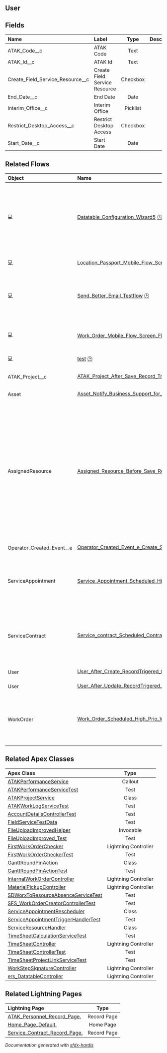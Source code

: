 ## User

<!-- Object description -->

## Fields

| Name      | Label | Type | Description |
| :-------- | :---- | :--: | :---------- | 
| ATAK_Code__c | ATAK Code | Text | <!-- --> |
| ATAK_Id__c | ATAK Id | Text | <!-- --> |
| Create_Field_Service_Resource__c | Create Field Service Resource | Checkbox | <!-- --> |
| End_Date__c | End Date | Date | <!-- --> |
| Interim_Office__c | Interim Office | Picklist | <!-- --> |
| Restrict_Desktop_Access__c | Restrict Desktop Access | Checkbox | <!-- --> |
| Start_Date__c | Start Date | Date | <!-- --> |


## Related Flows

| Object | Name      | Type | Description |
| :----  | :-------- | :--: | :---------- | 
| 💻 | [Datatable_Configuration_Wizard5](../flows/Datatable_Configuration_Wizard5.md) [🕒](../flows/Datatable_Configuration_Wizard5-history.md) |  Screen Flow | Flow designed to run inside of the datatable CPE to select and set component attributes by interacting with a sample datatable. |
| 💻 | [Location_Passport_Mobile_Flow_Screen_flow_View_Location_Passport_Information](../flows/Location_Passport_Mobile_Flow_Screen_flow_View_Location_Passport_Information.md) [🕒](../flows/Location_Passport_Mobile_Flow_Screen_flow_View_Location_Passport_Information-history.md) |  Field Service Mobile | <!-- --> |
| 💻 | [Send_Better_Email_Testflow](../flows/Send_Better_Email_Testflow.md) [🕒](../flows/Send_Better_Email_Testflow-history.md) |  Screen Flow | A series of 5 examples for testing and demonstrating Send Better Email Action Component |
| 💻 | [Work_Order_Mobile_Flow_Screen_Flow_Depot_Visit](../flows/Work_Order_Mobile_Flow_Screen_Flow_Depot_Visit.md) |  Field Service Mobile | This flow allows an operator to execute a depot visit. |
| 💻 | [test](../flows/test.md) [🕒](../flows/test-history.md) |  Screen Flow | <!-- --> |
| ATAK_Project__c | [ATAK_Project_After_Save_Record_Triggered_Set_Territory_And_Owner](../flows/ATAK_Project_After_Save_Record_Triggered_Set_Territory_And_Owner.md) [🕒](../flows/ATAK_Project_After_Save_Record_Triggered_Set_Territory_And_Owner-history.md) |  Record Before Save | <!-- --> |
| Asset | [Asset_Notify_Business_Support_for_ATAK_Project](../flows/Asset_Notify_Business_Support_for_ATAK_Project.md) [🕒](../flows/Asset_Notify_Business_Support_for_ATAK_Project-history.md) |  Record After Save | <!-- --> |
| AssignedResource | [Assigned_Resource_Before_Save_Record_Triggered_Identify_Assigned_Resource_Type](../flows/Assigned_Resource_Before_Save_Record_Triggered_Identify_Assigned_Resource_Type.md) |  Record Before Save | For reporting purposes, this flow will allow identifying the type of resource assigned to a service appointment. <br/>This flow will also allow the identification of whether the assigned resource is linked to a system admin user for the purpose of timesheet entry creation. |
| Operator_Created_Event__e | [Operator_Created_Event_e_Create_Service_Resource](../flows/Operator_Created_Event_e_Create_Service_Resource.md) [🕒](../flows/Operator_Created_Event_e_Create_Service_Resource-history.md) |  Platform Event | <!-- --> |
| ServiceAppointment | [Service_Appointment_Scheduled_High_Prio_Work_Order_Overdue](../flows/Service_Appointment_Scheduled_High_Prio_Work_Order_Overdue.md) |  Scheduled | sends notification to Contract Manager when a high prio work order is overdue |
| ServiceContract | [Service_contract_Scheduled_Contract_Renewal_Reminder](../flows/Service_contract_Scheduled_Contract_Renewal_Reminder.md) [🕒](../flows/Service_contract_Scheduled_Contract_Renewal_Reminder-history.md) |  Scheduled | sends reminder mail to the contract manager 3 months before the end of a contract |
| User | [User_After_Create_RecordTrigered_Create_Service_Resource](../flows/User_After_Create_RecordTrigered_Create_Service_Resource.md) [🕒](../flows/User_After_Create_RecordTrigered_Create_Service_Resource-history.md) |  Record After Save | <!-- --> |
| User | [User_After_Update_RecordTrigered_Create_Service_Resource](../flows/User_After_Update_RecordTrigered_Create_Service_Resource.md) [🕒](../flows/User_After_Update_RecordTrigered_Create_Service_Resource-history.md) |  Record After Save | <!-- --> |
| WorkOrder | [Work_Order_Scheduled_High_Prio_Work_Order_Overdue](../flows/Work_Order_Scheduled_High_Prio_Work_Order_Overdue.md) [🕒](../flows/Work_Order_Scheduled_High_Prio_Work_Order_Overdue-history.md) |  Scheduled | sends notification to Contract Manager when a high prio work order is overdue |


## Related Apex Classes

| Apex Class | Type |
| :----      | :--: | 
| [ATAKPerformanceService](../apex/ATAKPerformanceService.md) | Callout |
| [ATAKPerformanceServiceTest](../apex/ATAKPerformanceServiceTest.md) | Test |
| [ATAKProjectService](../apex/ATAKProjectService.md) | Class |
| [ATAKWorkLogServiceTest](../apex/ATAKWorkLogServiceTest.md) | Test |
| [AccountDetailsControllerTest](../apex/AccountDetailsControllerTest.md) | Test |
| [FieldServiceTestData](../apex/FieldServiceTestData.md) | Test |
| [FileUploadImprovedHelper](../apex/FileUploadImprovedHelper.md) | Invocable |
| [FileUploadImproved_Test](../apex/FileUploadImproved_Test.md) | Test |
| [FirstWorkOrderChecker](../apex/FirstWorkOrderChecker.md) | Lightning Controller |
| [FirstWorkOrderCheckerTest](../apex/FirstWorkOrderCheckerTest.md) | Test |
| [GanttRoundPinAction](../apex/GanttRoundPinAction.md) | Class |
| [GanttRoundPinActionTest](../apex/GanttRoundPinActionTest.md) | Test |
| [InternalWorkOrderController](../apex/InternalWorkOrderController.md) | Lightning Controller |
| [MaterialPickupController](../apex/MaterialPickupController.md) | Lightning Controller |
| [SDWorxToResourceAbsenceServiceTest](../apex/SDWorxToResourceAbsenceServiceTest.md) | Test |
| [SFS_WorkOrderCreatorControllerTest](../apex/SFS_WorkOrderCreatorControllerTest.md) | Test |
| [ServiceAppointmentRescheduler](../apex/ServiceAppointmentRescheduler.md) | Class |
| [ServiceAppointmentTriggerHandlerTest](../apex/ServiceAppointmentTriggerHandlerTest.md) | Test |
| [ServiceResourceHandler](../apex/ServiceResourceHandler.md) | Class |
| [TimeSheetCalculationServiceTest](../apex/TimeSheetCalculationServiceTest.md) | Test |
| [TimeSheetController](../apex/TimeSheetController.md) | Lightning Controller |
| [TimeSheetControllerTest](../apex/TimeSheetControllerTest.md) | Test |
| [TimeSheetProjectLinkServiceTest](../apex/TimeSheetProjectLinkServiceTest.md) | Test |
| [WorkStepSignatureController](../apex/WorkStepSignatureController.md) | Lightning Controller |
| [ers_DatatableController](../apex/ers_DatatableController.md) | Lightning Controller |


## Related Lightning Pages

| Lightning Page | Type |
| :----      | :--: | 
| [ATAK_Personnel_Record_Page.](../pages/ATAK_Personnel_Record_Page..md) |  Record Page |
| [Home_Page_Default.](../pages/Home_Page_Default..md) |  Home Page |
| [Service_Contract_Record_Page.](../pages/Service_Contract_Record_Page..md) |  Record Page |


_Documentation generated with [sfdx-hardis](https://sfdx-hardis.cloudity.com)_
